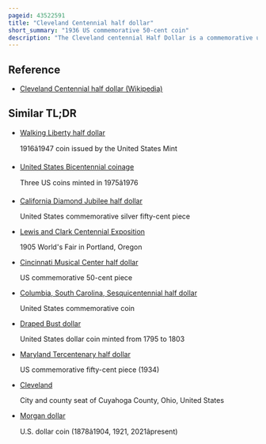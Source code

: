 ```yaml
---
pageid: 43522591
title: "Cleveland Centennial half dollar"
short_summary: "1936 US commemorative 50-cent coin"
description: "The Cleveland centennial Half Dollar is a commemorative united States half Dollar struck at the Philadelphia Mint in 1936 and 1937 though all bear the earlier Date. Sometimes known as the Cleveland Centennial great Lakes exposition half Dollar it was issued to mark the 100th Anniversary of Cleveland Ohio as an incorporated City and in Commemoration of the great lakes Exposition held in Cleveland in 1936."
---
```


## Reference

- [Cleveland Centennial half dollar (Wikipedia)](https://en.wikipedia.org/?curid=43522591)

## Similar TL;DR

- [Walking Liberty half dollar](/tldr/en/walking-liberty-half-dollar)

  1916â1947 coin issued by the United States Mint

- [United States Bicentennial coinage](/tldr/en/united-states-bicentennial-coinage)

  Three US coins minted in 1975â1976

- [California Diamond Jubilee half dollar](/tldr/en/california-diamond-jubilee-half-dollar)

  United States commemorative silver fifty-cent piece

- [Lewis and Clark Centennial Exposition](/tldr/en/lewis-and-clark-centennial-exposition)

  1905 World's Fair in Portland, Oregon

- [Cincinnati Musical Center half dollar](/tldr/en/cincinnati-musical-center-half-dollar)

  US commemorative 50-cent piece

- [Columbia, South Carolina, Sesquicentennial half dollar](/tldr/en/columbia-south-carolina-sesquicentennial-half-dollar)

  United States commemorative coin

- [Draped Bust dollar](/tldr/en/draped-bust-dollar)

  United States dollar coin minted from 1795 to 1803

- [Maryland Tercentenary half dollar](/tldr/en/maryland-tercentenary-half-dollar)

  US commemorative fifty-cent piece (1934)

- [Cleveland](/tldr/en/cleveland)

  City and county seat of Cuyahoga County, Ohio, United States

- [Morgan dollar](/tldr/en/morgan-dollar)

  U.S. dollar coin (1878â1904, 1921, 2021âpresent)

